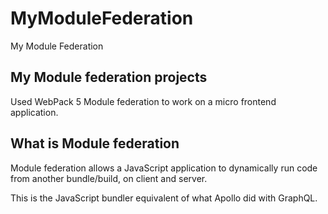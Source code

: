 # MyModuleFederation

My Module Federation

## My Module federation projects

Used WebPack 5 Module federation to work on a micro frontend application.

## What is Module federation

Module federation allows a JavaScript application to dynamically run code from another bundle/build, on client and server.

This is the JavaScript bundler equivalent of what Apollo did with GraphQL.
